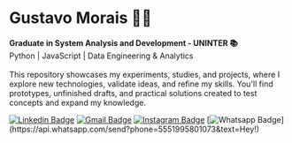 # Gustavo Morais 🤙🏻

**Graduate in System Analysis and Development - UNINTER 📚**
<br/>
Python | JavaScript | Data Engineering & Analytics
<br/>  
This repository showcases my experiments, studies, and projects, where I explore new technologies, 
validate ideas, and refine my skills. You'll find prototypes, unfinished drafts, and practical solutions created to test concepts and expand my knowledge.

[![Linkedin Badge](https://img.shields.io/badge/-LinkedIn-0e76a8?style=flat-square&logo=Linkedin&logoColor=white&link=https://www.linkedin.com/in/gusmorais/)](https://www.linkedin.com/in/gusmorais/) 
[![Gmail Badge](https://img.shields.io/badge/-Email-d44638?style=flat-square&logo=Gmail&logoColor=white&link=mailto:gusxmorais@gmail.com)](mailto:gusxmorais@gmail.com)
[![Instagram Badge](https://img.shields.io/badge/-Instagram-515bd4?style=flat-square&logo=Instagram&logoColor=white&link=https://www.instagram.com/_gusmorais)](https://www.instagram.com/_gusmorais)
[![Whatsapp Badge](https://img.shields.io/badge/-Whatsapp-25d366?style=flat-square&labelColor=25d366&logo=whatsapp&logoColor=white&link=https://api.whatsapp.com/send?phone=5551995801073&text=Hey!)](https://api.whatsapp.com/send?phone=5551995801073&text=Hey!)
